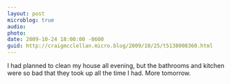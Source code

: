 ```yaml
---
layout: post
microblog: true
audio: 
photo: 
date: 2009-10-24 18:00:00 -0600
guid: http://craigmcclellan.micro.blog/2009/10/25/t5138008360.html
---
```

I had planned to clean my house all evening, but the bathrooms and kitchen were so bad that they took up all the time I had. More tomorrow.
